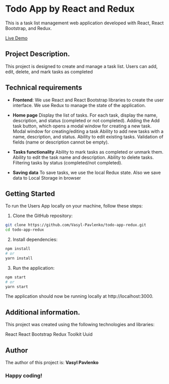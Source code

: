 # Todo App by React and Redux

This is a task list management web application developed with React, React Bootstrap, and Redux.

[Live Demo](https://vasyl-pavlenko.github.io/todo-app-redux/)  

## Project Description.
This project is designed to create and manage a task list. Users can add, edit, delete, and mark tasks as completed

## Technical requirements
- **Frontend**:
We use React and React Bootstrap libraries to create the user interface.
We use Redux to manage the state of the application.

- **Home page**
Display the list of tasks.
For each task, display the name, description, and status (completed or not completed).
Adding the Add task button, which opens a modal window for creating a new task.
Modal window for creating/editing a task
Ability to add new tasks with a name, description, and status.
Ability to edit existing tasks.
Validation of fields (name or description cannot be empty).

- **Tasks functionality**
Ability to mark tasks as completed or unmark them.
Ability to edit the task name and description.
Ability to delete tasks.
Filtering tasks by status (completed/not completed).

- **Saving data**
To save tasks, we use the local Redux state.
Also we save data to Local Storage in browser

## Getting Started
To run the Users App locally on your machine, follow these steps:

1. Clone the GitHub repository:
 
```sh
git clone https://github.com/Vasyl-Pavlenko/todo-app-redux.git
cd todo-app-redux
```

2. Install dependencies:
```sh
npm install
# or
yarn install
```
3. Run the application:
```sh
npm start
# or
yarn start
```
The application should now be running locally at http://localhost:3000.

## Additional information.
This project was created using the following technologies and libraries:

React
React Bootstrap
Redux Toolkit
Uuid

## Author
The author of this project is:  **Vasyl Pavlenko**

### Happy coding!
